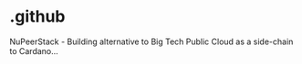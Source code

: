 # .github
NuPeerStack - Building alternative to Big Tech Public Cloud as a side-chain to Cardano...
